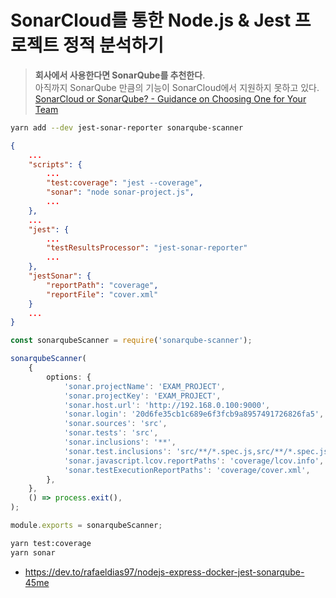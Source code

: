 # SonarCloud를 통한 Node.js & Jest 프로젝트 정적 분석하기

> **회사에서 사용한다면 SonarQube를 추천한다**.  
> 아직까지 SonarQube 만큼의 기능이 SonarCloud에서 지원하지 못하고 있다.
> [SonarCloud or SonarQube? - Guidance on Choosing One for Your Team](https://blog.sonarsource.com/sq-sc_guidance)

```bash
yarn add --dev jest-sonar-reporter sonarqube-scanner
```

```json
{
    ...
    "scripts": {
        ...
        "test:coverage": "jest --coverage",
        "sonar": "node sonar-project.js",
        ...
    },
    ...
    "jest": {
        ...
        "testResultsProcessor": "jest-sonar-reporter"
        ...
    },
    "jestSonar": {
        "reportPath": "coverage",
        "reportFile": "cover.xml"
    }
    ...
}
```

```typescript
const sonarqubeScanner = require('sonarqube-scanner');

sonarqubeScanner(
    {
        options: {
            'sonar.projectName': 'EXAM_PROJECT',
            'sonar.projectKey': 'EXAM_PROJECT',
            'sonar.host.url': 'http://192.168.0.100:9000',
            'sonar.login': '20d6fe35cb1c689e6f3fcb9a8957491726826fa5',
            'sonar.sources': 'src',
            'sonar.tests': 'src',
            'sonar.inclusions': '**',
            'sonar.test.inclusions': 'src/**/*.spec.js,src/**/*.spec.jsx,src/**/*.test.js,src/**/*.test.jsx',
            'sonar.javascript.lcov.reportPaths': 'coverage/lcov.info',
            'sonar.testExecutionReportPaths': 'coverage/cover.xml',
        },
    },
    () => process.exit(),
);

module.exports = sonarqubeScanner;
```

```bash
yarn test:coverage
yarn sonar
```


* https://dev.to/rafaeldias97/nodejs-express-docker-jest-sonarqube-45me